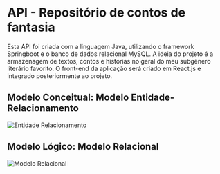 # API - Repositório de contos de fantasia

Esta API foi criada com a linguagem Java, utilizando o framework Springboot e o banco de dados relacional MySQL. A ideia do projeto é a armazenagem de textos, contos e histórias no geral do meu subgênero literário favorito. O front-end da aplicação será criado em React.js e integrado posteriormente ao projeto.

## Modelo Conceitual: Modelo Entidade-Relacionamento

![Entidade Relacionamento](https://user-images.githubusercontent.com/92900668/186030402-f86bbd11-e1af-434a-a85e-29a280a1ffa7.png)

## Modelo Lógico: Modelo Relacional

![Modelo Relacional](https://user-images.githubusercontent.com/92900668/186030436-70e6a7b6-24ca-4f6b-8550-7364498d5592.png)
